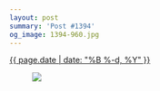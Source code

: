 ```yaml
---
layout: post
summary: 'Post #1394'
og_image: 1394-960.jpg
---
```


<p>
 <time>
  <a href="/1394">
   {{ page.date | date: "%B %-d, %Y" }}
  </a>
 </time>
 <a href="/1394">
  <figure data-taken="5/27/2021">
   <img sizes="(min-width: 700px) 50vw, calc(100vw - 2rem)" src="{{ site.assets_url }}/1394-480.jpg" srcset="{{ site.assets_url }}/1394-240.jpg 240w, {{ site.assets_url }}/1394-480.jpg 480w, {{ site.assets_url }}/1394-720.jpg 720w, {{ site.assets_url }}/1394-960.jpg 960w"/>
  </figure>
 </a>
</p>
